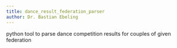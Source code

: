 ```yaml
---
title: dance_result_federation_parser
author: Dr. Bastian Ebeling
---
```


python tool to parse dance competition results for couples of given federation
